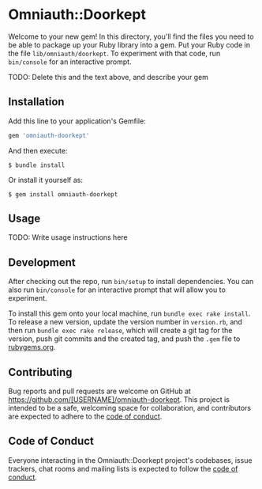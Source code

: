 # Omniauth::Doorkept

Welcome to your new gem! In this directory, you'll find the files you need to be able to package up your Ruby library into a gem. Put your Ruby code in the file `lib/omniauth/doorkept`. To experiment with that code, run `bin/console` for an interactive prompt.

TODO: Delete this and the text above, and describe your gem

## Installation

Add this line to your application's Gemfile:

```ruby
gem 'omniauth-doorkept'
```

And then execute:

    $ bundle install

Or install it yourself as:

    $ gem install omniauth-doorkept

## Usage

TODO: Write usage instructions here

## Development

After checking out the repo, run `bin/setup` to install dependencies. You can also run `bin/console` for an interactive prompt that will allow you to experiment.

To install this gem onto your local machine, run `bundle exec rake install`. To release a new version, update the version number in `version.rb`, and then run `bundle exec rake release`, which will create a git tag for the version, push git commits and the created tag, and push the `.gem` file to [rubygems.org](https://rubygems.org).

## Contributing

Bug reports and pull requests are welcome on GitHub at https://github.com/[USERNAME]/omniauth-doorkept. This project is intended to be a safe, welcoming space for collaboration, and contributors are expected to adhere to the [code of conduct](https://github.com/[USERNAME]/omniauth-doorkept/blob/master/CODE_OF_CONDUCT.md).

## Code of Conduct

Everyone interacting in the Omniauth::Doorkept project's codebases, issue trackers, chat rooms and mailing lists is expected to follow the [code of conduct](https://github.com/[USERNAME]/omniauth-doorkept/blob/master/CODE_OF_CONDUCT.md).
